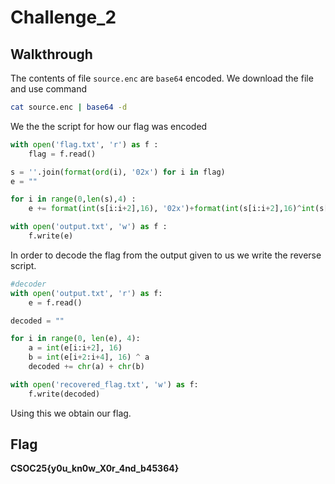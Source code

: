 # Challenge_2
## Walkthrough
The contents of file `source.enc` are `base64` encoded. We download the file and use command
```bash
cat source.enc | base64 -d
```
We the the script for how our flag was encoded
```python
with open('flag.txt', 'r') as f :
    flag = f.read()

s = ''.join(format(ord(i), '02x') for i in flag)
e = ""

for i in range(0,len(s),4) :
    e += format(int(s[i:i+2],16), '02x')+format(int(s[i:i+2],16)^int(s[i+2:i+4],16), '02x')

with open('output.txt', 'w') as f :
    f.write(e)
```
In order to decode the flag from the output given to us we write the reverse script.
```python
#decoder
with open('output.txt', 'r') as f:
    e = f.read()

decoded = ""

for i in range(0, len(e), 4):
    a = int(e[i:i+2], 16)
    b = int(e[i+2:i+4], 16) ^ a
    decoded += chr(a) + chr(b)

with open('recovered_flag.txt', 'w') as f:
    f.write(decoded)
```
Using this we obtain our flag.
## Flag
**CSOC25{y0u_kn0w_X0r_4nd_b45364}**
